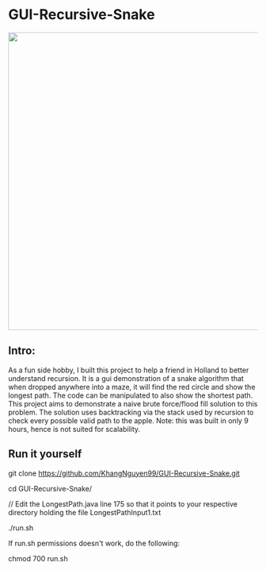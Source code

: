 # GUI-Recursive-Snake

<img src="gif/demo.gif" width="600" >

## Intro:
As a fun side hobby, I built this project to help a friend in Holland to better understand recursion. It is a gui demonstration of a snake algorithm that when dropped anywhere into a maze, it will find the red circle and show the longest path. The code can be manipulated to also show the shortest path. This project aims to demonstrate a naive brute force/flood fill solution to this problem. The solution uses backtracking via the stack used by recursion to check every possible valid path to the apple. Note: this was built in only 9 hours, hence is not suited for scalability.

## Run it yourself
git clone https://github.com/KhangNguyen99/GUI-Recursive-Snake.git

cd GUI-Recursive-Snake/

// Edit the LongestPath.java line 175 so that it points to your respective directory holding the file LongestPathInput1.txt

./run.sh

If run.sh permissions doesn't work, do the following:

chmod 700 run.sh

